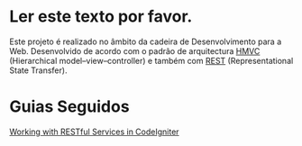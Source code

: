 Ler este texto por favor.	
===================


Este projeto é realizado no âmbito da cadeira de Desenvolvimento para a Web.
Desenvolvido de acordo com o padrão de arquitectura [HMVC](https://www.wikiwand.com/en/Hierarchical_model%E2%80%93view%E2%80%93controller) (Hierarchical model–view–controller) e também com [REST](https://www.wikiwand.com/pt/REST) (Representational State Transfer).

Guias Seguidos
==============

[Working with RESTful Services in CodeIgniter](http://code.tutsplus.com/tutorials/working-with-restful-services-in-codeigniter-2--net-8814)
